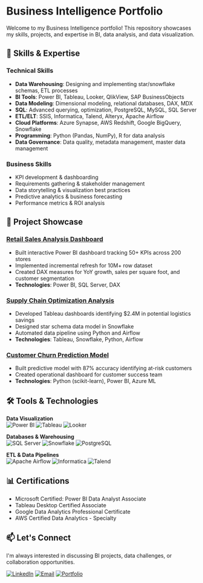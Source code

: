 # Business Intelligence Portfolio

Welcome to my Business Intelligence portfolio! This repository showcases my skills, projects, and expertise in BI, data analysis, and data visualization.

## 🚀 Skills & Expertise

### Technical Skills
- **Data Warehousing**: Designing and implementing star/snowflake schemas, ETL processes
- **BI Tools**: Power BI, Tableau, Looker, QlikView, SAP BusinessObjects
- **Data Modeling**: Dimensional modeling, relational databases, DAX, MDX
- **SQL**: Advanced querying, optimization, PostgreSQL, MySQL, SQL Server
- **ETL/ELT**: SSIS, Informatica, Talend, Alteryx, Apache Airflow
- **Cloud Platforms**: Azure Synapse, AWS Redshift, Google BigQuery, Snowflake
- **Programming**: Python (Pandas, NumPy), R for data analysis
- **Data Governance**: Data quality, metadata management, master data management

### Business Skills
- KPI development & dashboarding
- Requirements gathering & stakeholder management
- Data storytelling & visualization best practices
- Predictive analytics & business forecasting
- Performance metrics & ROI analysis

## 📂 Project Showcase

### [Retail Sales Analysis Dashboard](project1_link)
- Built interactive Power BI dashboard tracking 50+ KPIs across 200 stores
- Implemented incremental refresh for 10M+ row dataset
- Created DAX measures for YoY growth, sales per square foot, and customer segmentation
- **Technologies**: Power BI, SQL Server, DAX

### [Supply Chain Optimization Analysis](project2_link)
- Developed Tableau dashboards identifying $2.4M in potential logistics savings
- Designed star schema data model in Snowflake
- Automated data pipeline using Python and Airflow
- **Technologies**: Tableau, Snowflake, Python, Airflow

### [Customer Churn Prediction Model](project3_link)
- Built predictive model with 87% accuracy identifying at-risk customers
- Created operational dashboard for customer success team
- **Technologies**: Python (scikit-learn), Power BI, Azure ML

## 🛠️ Tools & Technologies

**Data Visualization**  
![Power BI](https://img.shields.io/badge/Power_BI-F2C811?style=for-the-badge&logo=Power-BI&logoColor=black)
![Tableau](https://img.shields.io/badge/Tableau-E97627?style=for-the-badge&logo=Tableau&logoColor=white)
![Looker](https://img.shields.io/badge/Looker-4285F4?style=for-the-badge&logo=Looker&logoColor=white)

**Databases & Warehousing**  
![SQL Server](https://img.shields.io/badge/Microsoft_SQL_Server-CC2927?style=for-the-badge&logo=microsoft-sql-server&logoColor=white)
![Snowflake](https://img.shields.io/badge/Snowflake-29B5E8?style=for-the-badge&logo=Snowflake&logoColor=white)
![PostgreSQL](https://img.shields.io/badge/PostgreSQL-316192?style=for-the-badge&logo=postgresql&logoColor=white)

**ETL & Data Pipelines**  
![Apache Airflow](https://img.shields.io/badge/Apache_Airflow-017CEE?style=for-the-badge&logo=Apache-Airflow&logoColor=white)
![Informatica](https://img.shields.io/badge/Informatica-FF4D00?style=for-the-badge)
![Talend](https://img.shields.io/badge/Talend-1675BC?style=for-the-badge&logo=Talend&logoColor=white)

## 📊 Certifications
- Microsoft Certified: Power BI Data Analyst Associate
- Tableau Desktop Certified Associate
- Google Data Analytics Professional Certificate
- AWS Certified Data Analytics - Specialty

## 📫 Let's Connect
I'm always interested in discussing BI projects, data challenges, or collaboration opportunities.

[![LinkedIn](https://img.shields.io/badge/LinkedIn-0077B5?style=for-the-badge&logo=linkedin&logoColor=white)](your_linkedin_profile)
[![Email](https://img.shields.io/badge/Email-D14836?style=for-the-badge&logo=gmail&logoColor=white)](mailto:your_email@example.com)
[![Portfolio](https://img.shields.io/badge/Portfolio-4285F4?style=for-the-badge&logo=Google-Chrome&logoColor=white)](your_portfolio_url)
